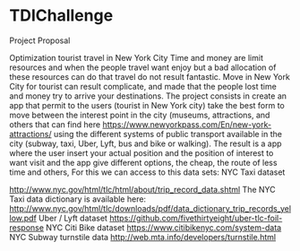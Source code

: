 # TDIChallenge
Project Proposal

Optimization tourist travel in New York City
Time and money are limit resources and when the people travel want enjoy but a bad allocation of these resources can do that travel do not result fantastic. Move in New York City for tourist can result complicate, and made that the people lost time and money try to arrive your destinations. 
The project consists in create an app that permit to the users (tourist in New York city) take the best form to move between the interest point in the city (museums, attractions, and others that can find here https://www.newyorkpass.com/En/new-york-attractions/ using the different systems of public transport available in the city (subway, taxi, Uber, Lyft, bus and bike or walking).
The result is a app where the user insert your actual position and the position of interest to want visit and the app give different options, the cheap, the route of less time and others,
For this we can access to this data sets:
NYC Taxi dataset
 
 http://www.nyc.gov/html/tlc/html/about/trip_record_data.shtml
The NYC Taxi data dictionary is available here: 
http://www.nyc.gov/html/tlc/downloads/pdf/data_dictionary_trip_records_yellow.pdf
Uber / Lyft dataset
https://github.com/fivethirtyeight/uber-tlc-foil-response
NYC Citi Bike dataset
https://www.citibikenyc.com/system-data
NYC Subway turnstile data
http://web.mta.info/developers/turnstile.html
